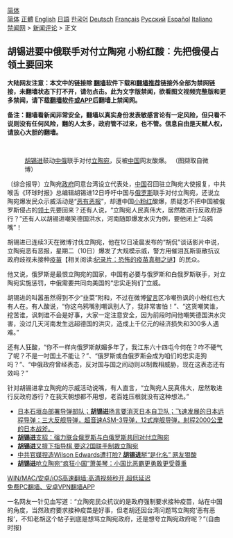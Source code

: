  <!-- 面包屑导航 --> <div class="breadcrumb"><!-- GTranslate: https://gtranslate.io/ -->  <div class="switcher notranslate">  <div class="selected">  <a href="#" onclick="return false;"> 简体</a>  </div>  <div class="option">  <a href="https://www.bannedbook.org" onclick="doGTranslate('zh-CN|zh-CN');jQuery('div.switcher div.selected a').html(jQuery(this).html());return false;" title="简体中文" class="nturl selected"> 简体</a>  <a href="https://www.bannedbook.org/zh-tw/" onclick="doGTranslate('zh-CN|zh-TW');jQuery('div.switcher div.selected a').html(jQuery(this).html());return false;" title="繁體中文" class="nturl"> 正體</a>  <a href="https://www.bannedbook.org/en/" onclick="doGTranslate('zh-CN|en');jQuery('div.switcher div.selected a').html(jQuery(this).html());return false;" title="English" class="nturl"> English</a>  <a href="https://www.bannedbook.org/ja/" onclick="doGTranslate('zh-CN|ja');jQuery('div.switcher div.selected a').html(jQuery(this).html());return false;" title="日本語" class="nturl"> 日語</a>  <a href="https://www.bannedbook.org/ko/" onclick="doGTranslate('zh-CN|ko');jQuery('div.switcher div.selected a').html(jQuery(this).html());return false;" title="한국어" class="nturl"> 한국어</a>  <a href="https://www.bannedbook.org/de/" onclick="doGTranslate('zh-CN|de');jQuery('div.switcher div.selected a').html(jQuery(this).html());return false;" title="Deutsch" class="nturl"> Deutsch</a>  <a href="https://www.bannedbook.org/fr/" onclick="doGTranslate('zh-CN|fr');jQuery('div.switcher div.selected a').html(jQuery(this).html());return false;" title="Français" class="nturl"> Français</a>  <a href="https://www.bannedbook.org/ru/" onclick="doGTranslate('zh-CN|ru');jQuery('div.switcher div.selected a').html(jQuery(this).html());return false;" title="Русский" class="nturl"> Русский</a>  <a href="https://www.bannedbook.org/es/" onclick="doGTranslate('zh-CN|es');jQuery('div.switcher div.selected a').html(jQuery(this).html());return false;" title="Español" class="nturl"> Español</a>  <a href="https://www.bannedbook.org/it/" onclick="doGTranslate('zh-CN|it');jQuery('div.switcher div.selected a').html(jQuery(this).html());return false;" title="Italiano" class="nturl"> Italiano</a>  </div>  </div>      <div class='breadcrumb-sub'><!-- Breadcrumb NavXT 6.3.0 --> <a href="https://www.bannedbook.org/" class="home">禁闻网</a> &gt; <a href="https://www.bannedbook.org/bnews/comments/" class="category">新闻评论</a> &gt; 正文</div></div><h2>胡锡进要中俄联手对付立陶宛 小粉红酸︰先把俄侵占领土要回来</h2> <p class="notice"><b>大陆网友注意：本文中的链接除 <a href="https://github.com/bannedbook/fanqiang" >翻墙</a>软件下载和<a href="https://github.com/killgcd/justmysocks/blob/master/README.md">翻墙推荐</a>链接外全部为禁网链接，未翻墙状态下打不开，请勿点击。此为文字版禁闻，欲看图文视频完整版和更多禁闻，请下载<a href="https://github.com/bannedbook/fanqiang">翻墙软件或APP</a>后翻墙上禁闻网。</p><p>备注：翻墙看新闻非常安全，翻墙以真实身份发表敏感言论有一定风险，但只看不说则没有任何风险，翻的人太多，政府管不过来，也不管。信息自由是天赋人权，请放心大胆的翻墙。</b></p>  <div class="entry"> <br /> <figure><a href="https://i0.wp.com/upload-images-bucket-v64rleca837do.s3.eu-west-1.amazonaws.com/wp-content/uploads/2021/08/12134152/3636267_1_1.jpg?fit=600%2C382&#038;ssl=1" data-caption="胡锡进鼓动中俄联手对付立陶宛，反被中国网友酸爆。 （图撷取自微博）"></a><figcaption class="wp-caption-text"><a href="https://www.bannedbook.org/bnews/tag/%e8%83%a1%e9%94%a1%e8%bf%9b/" class="st_tag internal_tag" rel="tag" title="标签 胡锡进 下的日志">胡锡进</a>鼓动<a href="https://www.bannedbook.org/bnews/tag/%E4%B8%AD%E4%BF%84/" class="st_tag internal_tag" rel="tag" title="标签 中俄 下的日志">中俄</a>联手对付<a href="https://www.bannedbook.org/bnews/tag/%e7%ab%8b%e9%99%b6%e5%ae%9b/" class="st_tag internal_tag" rel="tag" title="标签 立陶宛 下的日志">立陶宛</a>，反被<a href="https://www.bannedbook.org/bnews/tag/%E4%B8%AD%E5%9B%BD/" class="st_tag internal_tag" rel="tag" title="标签 中国 下的日志">中国</a>网友酸爆。 （图撷取自微博）</figcaption></figure> <p>〔综合报导〕立陶宛<a href="https://www.bannedbook.org/bnews/tag/%e6%94%bf%e5%ba%9c/" class="st_tag internal_tag" rel="tag" title="标签 政府 下的日志">政府</a>同意台湾设立代表处，<span class='wp_keywordlink_affiliate'><a href="https://www.bannedbook.org/" title="中国" target="_blank">中国</a></span>召回驻立陶宛大使报复，中共喉舌《环球时报》总编辑胡锡进12日呼吁中国与<a href="https://www.bannedbook.org/bnews/tag/%e4%bf%84%e7%bd%97%e6%96%af/" class="st_tag internal_tag" rel="tag" title="标签 俄罗斯 下的日志">俄罗斯</a>联手对付立陶宛，还说立陶宛爆发民众示威活动是“<a href="https://www.bannedbook.org/bnews/tag/%E6%81%B6%E6%9C%89%E6%81%B6%E6%8A%A5/" class="st_tag internal_tag" rel="tag" title="标签 恶有恶报 下的日志">恶有恶报</a>”，却遭中国<a href="https://www.bannedbook.org/bnews/tag/%e5%b0%8f%e7%b2%89%e7%ba%a2/" class="st_tag internal_tag" rel="tag" title="标签 小粉红 下的日志">小粉红</a>酸爆，质疑怎不把中国被俄罗斯侵占的<a href="https://www.bannedbook.org/bnews/tag/%E9%A2%86%E5%9C%9F/" class="st_tag internal_tag" rel="tag" title="标签 领土 下的日志">领土</a>先要回来？还有人说，“立陶宛人民真伟大，居然敢进行反政府游行？”还有人以胡锡进嘲笑德国洪水，河南随即爆发水灾为例，要他闭上“乌鸦嘴”！</p> <p>胡锡进已连续3天在微博讨伐立陶宛，他在12日凌晨发布的“胡侃”谈话影片中说，立陶宛恶有恶报，星期二（10日）爆发了大规模示威，警方用催泪瓦斯驱散抗议政府歧视未接种<span class='wp_keywordlink'><a href="https://www.bannedbook.org/bnews/tculture/20160630/551027.html" title="疫苗" target="_blank">疫苗</a></span>【相关阅读:<a href='https://www.bannedbook.org/bnews/topimagenews/20180408/925060.html' target='_blank'>纪录片：恐怖的疫苗真相之谜</a>】的民众。</p>  <p>他又说，俄罗斯是最恨立陶宛的国家，中国有必要与俄罗斯和白俄罗斯联手，对立陶宛实施惩罚，中俄需要共同向美国的“忠实走狗们”立威。</p> <p>胡锡进的叫嚣虽然得到不少“韭菜”附和，不过在微博<span class='wp_keywordlink'><a href="https://www.bannedbook.org/bnews/tougao/" title="留言" target="_blank">留言</a></span>区冷嘲热讽的小粉红也大有人在。有人酸说，“你这乌鸦嘴别嘲讽别人了，我非常害怕！”、“这货嘲笑谁，挖苦谁，讽刺谁不会是好事，大家一定注意安全，因为前段时间他嘲笑德国洪水灾害，没过几天河南发生远超德国的洪灾，造成上千亿元的经济损失和300多人遇难。”</p>  <p>还有人狂酸，“你不一样向俄罗斯献媚多年了，我江东六十四屯今何在？咋不硬气了呢？不是一吋国土不能让？”、“俄罗斯或白俄罗斯会成为咱们的忠实走狗吗？”、“中俄政府曾经表态，反对国与国之间动则以制裁相威胁，现在这表态还有效吗？”</p> <p>针对胡锡进拿立陶宛的示威活动说嘴，有人直言，“立陶宛人民真伟大，居然敢进行反政府游行？在我天朝想都不用想，老百姓压根就没有这种想法。”</p>  <ul class='op-related-articles' title='相关阅读'> <li><a href='https://www.bannedbook.org/bnews/bannedvideo/20210812/1605070.html' target='_blank'>日本石垣岛部署导弹部队；<b>胡锡进</b>扬言要消灭日本自卫队；飞速发展的日本远程导弹：三大反舰导弹，超音速ASM-3导弹，12式岸舰导弹，射程2000公里的日本战斧。</a></li> <li><a href='https://www.bannedbook.org/bnews/headline/20210812/1605068.html' target='_blank'><b>胡锡进</b>支招：强力联合俄罗斯与白俄罗斯共同对付立陶宛</a></li> <li><a href='https://www.bannedbook.org/bnews/cbnews/20210812/1605060.html' target='_blank'><b>胡锡进</b>又擅下指导棋 要这2国联手制裁立陶宛</a></li> <li><a href='https://www.bannedbook.org/bnews/cnnews/20210812/1604956.html' target='_blank'>中共官媒捏造Wilson Edwards遭打脸? <b>胡锡进</b>掰“是化名” 网友狠酸</a></li> <li><a href='https://www.bannedbook.org/bnews/cbnews/20210812/1604936.html' target='_blank'><b>胡锡进</b>呛立陶宛“疯狂小国”萧美琴：小国比恶霸更勇敢更受尊重</a></li> </ul> <p class="texttj"> <a href="https://github.com/bannedbook/fanqiang/wiki/V2ray%E6%9C%BA%E5%9C%BA" target="_blank">WIN/MAC/安卓/iOS高速翻墙:高清视频秒开,超低延迟</a><br/> <a href="https://github.com/bannedbook/fanqiang/wiki/%E7%A6%81%E9%97%BB%E7%BD%91%E5%AE%89%E5%8D%93%E7%BF%BB%E5%A2%99%E6%96%B0%E9%97%BBAPP" target="_blank">免费PC翻墙、安卓VPN翻墙APP</a></p><p>一名网友一针见血写道：“立陶宛民众抗议的是政府强制要求接种疫苗，站在中国的角度，当然政府要求接种疫苗是好事，但老胡还因台湾问题骂立陶宛‘恶有恶报’，不知老胡这个帖子到底是想骂立陶宛政府，还是想夸立陶宛政府呢？”(自由时报)</p> <a name='sharetosocial'></a>  <div style="margin-bottom:5px;padding-bottom:5px;clear:both"> <div id="archive-pix-1" class="banner-ads"> <!-- AuctionX Display platform tag START --> <div id="26318x728x90x621x_ADSLOT2" clicktrack="%%CLICK_URL_ESC%%"></div> <!-- AuctionX Display platform tag END --> </div> <div id="archive-pix-2" class="banner-ads"> <!-- AuctionX Display platform tag START --> <div id="26315x300x250x621x_ADSLOT2" clicktrack="%%CLICK_URL_ESC%%"></div> <!-- AuctionX Display platform tag END --> </div> </div>  <div id="archive-pix-1" class="banner-ads"> <!-- AuctionX Display platform tag START --> <div id="26318x728x90x621x_ADSLOT3" clicktrack="%%CLICK_URL_ESC%%"></div> <!-- AuctionX Display platform tag END --> </div> </div><!--END ENTRY--> 